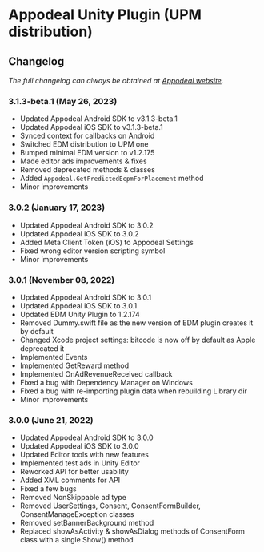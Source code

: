 # Appodeal Unity Plugin (UPM distribution)

## Changelog

*The full changelog can always be obtained at [Appodeal website](https://wiki.appodeal.com/en/unity/get-started/advanced/changelog).*

### 3.1.3-beta.1 (May 26, 2023)

+ Updated Appodeal Android SDK to v3.1.3-beta.1
+ Updated Appodeal iOS SDK to v3.1.3-beta.1
+ Synced context for callbacks on Android
+ Switched EDM distribution to UPM one
+ Bumped minimal EDM version to v1.2.175
+ Made editor ads improvements & fixes
+ Removed deprecated methods & classes
+ Added <code>Appodeal.GetPredictedEcpmForPlacement</code> method
+ Minor improvements

### 3.0.2 (January 17, 2023)

+ Updated Appodeal Android SDK to 3.0.2
+ Updated Appodeal iOS SDK to 3.0.2
+ Added Meta Client Token (iOS) to Appodeal Settings
+ Fixed wrong editor version scripting symbol
+ Minor improvements

### 3.0.1 (November 08, 2022)

+ Updated Appodeal Android SDK to 3.0.1
+ Updated Appodeal iOS SDK to 3.0.1
+ Updated EDM Unity Plugin to 1.2.174
+ Removed Dummy.swift file as the new version of EDM plugin creates it by default
+ Changed Xcode project settings: bitcode is now off by default as Apple deprecated it
+ Implemented Events
+ Implemented GetReward method
+ Implemented OnAdRevenueReceived callback
+ Fixed a bug with Dependency Manager on Windows
+ Fixed a bug with re-importing plugin data when rebuilding Library dir
+ Minor improvements

### 3.0.0 (June 21, 2022)

+ Updated Appodeal Android SDK to 3.0.0
+ Updated Appodeal iOS SDK to 3.0.0
+ Updated Editor tools with new features
+ Implemented test ads in Unity Editor
+ Reworked API for better usability
+ Added XML comments for API
+ Fixed a few bugs
+ Removed NonSkippable ad type
+ Removed UserSettings, Consent, ConsentFormBuilder, ConsentManageException classes
+ Removed setBannerBackground method
+ Replaced showAsActivity & showAsDialog methods of ConsentForm class with a single Show() method
